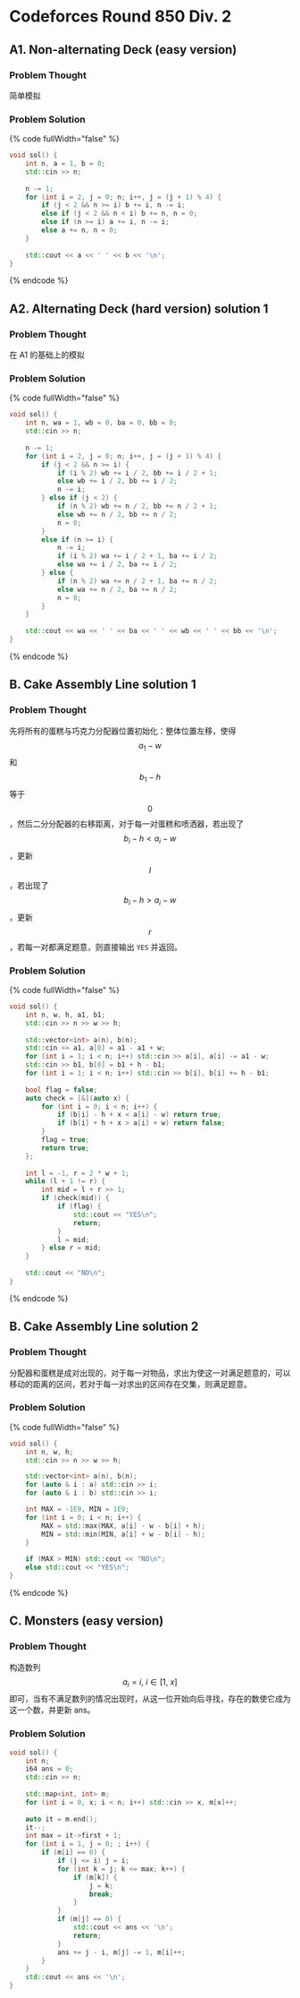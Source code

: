 # Codeforces Round 850 Div. 2

## A1. Non-alternating Deck (easy version)

### Problem Thought

简单模拟

### Problem Solution

{% code fullWidth="false" %}
```cpp
void sol() {
    int n, a = 1, b = 0;
    std::cin >> n;
    
    n -= 1;
    for (int i = 2, j = 0; n; i++, j = (j + 1) % 4) {
        if (j < 2 && n >= i) b += i, n -= i;
        else if (j < 2 && n < i) b += n, n = 0;
        else if (n >= i) a += i, n -= i;
        else a += n, n = 0;
    }
    
    std::cout << a << ' ' << b << '\n';
}
```
{% endcode %}

## A2. Alternating Deck (hard version) solution 1

### Problem Thought

在 A1 的基础上的模拟

### Problem Solution

{% code fullWidth="false" %}
```cpp
void sol() {
    int n, wa = 1, wb = 0, ba = 0, bb = 0;
    std::cin >> n;
 
    n -= 1;
    for (int i = 2, j = 0; n; i++, j = (j + 1) % 4) {
        if (j < 2 && n >= i) {
            if (i % 2) wb += i / 2, bb += i / 2 + 1;
            else wb += i / 2, bb += i / 2;
            n -= i;
        } else if (j < 2) {
            if (n % 2) wb += n / 2, bb += n / 2 + 1;
            else wb += n / 2, bb += n / 2;
            n = 0;
        } 
        else if (n >= i) {
            n -= i;
            if (i % 2) wa += i / 2 + 1, ba += i / 2;
            else wa += i / 2, ba += i / 2;
        } else {
            if (n % 2) wa += n / 2 + 1, ba += n / 2;
            else wa += n / 2, ba += n / 2;
            n = 0;
        }
    }
    
    std::cout << wa << ' ' << ba << ' ' << wb << ' ' << bb << '\n';
}
```
{% endcode %}

## B. Cake Assembly Line solution 1

### Problem Thought

先将所有的蛋糕与巧克力分配器位置初始化：整体位置左移，使得 $$a_1 - w$$ 和 $$b_1 - h$$ 等于 $$0$$，然后二分分配器的右移距离，对于每一对蛋糕和喷洒器，若出现了 $$b_i - h < a_i - w$$，更新 $$l$$，若出现了 $$b_i - h > a_i - w$$，更新 $$r$$，若每一对都满足题意，则直接输出 `YES` 并返回。

### Problem Solution

{% code fullWidth="false" %}
```cpp
void sol() {
    int n, w, h, a1, b1;
    std::cin >> n >> w >> h;
 
    std::vector<int> a(n), b(n);
    std::cin >> a1, a[0] = a1 - a1 + w;
    for (int i = 1; i < n; i++) std::cin >> a[i], a[i] -= a1 - w;
    std::cin >> b1, b[0] = b1 + h - b1;
    for (int i = 1; i < n; i++) std::cin >> b[i], b[i] += h - b1;
 
    bool flag = false;
    auto check = [&](auto x) {
        for (int i = 0; i < n; i++) {
            if (b[i] - h + x < a[i] - w) return true;
            if (b[i] + h + x > a[i] + w) return false;
        }        
        flag = true;
        return true;
    };
 
    int l = -1, r = 2 * w + 1;
    while (l + 1 != r) {
        int mid = l + r >> 1;
        if (check(mid)) {
            if (flag) {
                std::cout << "YES\n";
                return;
            }
            l = mid;
        } else r = mid;
    }
    
    std::cout << "NO\n";
}
```
{% endcode %}



## B. Cake Assembly Line solution 2

### Problem Thought

分配器和蛋糕是成对出现的，对于每一对物品，求出为使这一对满足题意的，可以移动的距离的区间，若对于每一对求出的区间存在交集，则满足题意。

### Problem Solution

{% code fullWidth="false" %}
```cpp
void sol() {
    int n, w, h;
    std::cin >> n >> w >> h;

    std::vector<int> a(n), b(n);
    for (auto & i : a) std::cin >> i;
    for (auto & i : b) std::cin >> i;

    int MAX = -1E9, MIN = 1E9;
    for (int i = 0; i < n; i++) {
        MAX = std::max(MAX, a[i] - w - b[i] + h);
        MIN = std::min(MIN, a[i] + w - b[i] - h);
    }
    
    if (MAX > MIN) std::cout << "NO\n";
    else std::cout << "YES\n";
}
```
{% endcode %}

## C. Monsters (easy version)

### Problem Thought

构造数列 $$a_i = i ,\ i \in [1, \ x]$$ 即可，当有不满足数列的情况出现时，从这一位开始向后寻找，存在的数使它成为这一个数，并更新 ans。

### Problem Solution

```cpp
void sol() {
    int n;
    i64 ans = 0;
    std::cin >> n;
 
    std::map<int, int> m;
    for (int i = 0, x; i < n; i++) std::cin >> x, m[x]++; 
 
    auto it = m.end();
    it--;
    int max = it->first + 1;
    for (int i = 1, j = 0; ; i++) {
        if (m[i] == 0) {
            if (j <= i) j = i;
            for (int k = j; k <= max; k++) {
                if (m[k]) {
                    j = k;
                    break;
                }
            }
            if (m[j] == 0) {
                std::cout << ans << '\n';
                return;
            }             
            ans += j - i, m[j] -= 1, m[i]++; 
        }
    }
    std::cout << ans << '\n';
}
```
